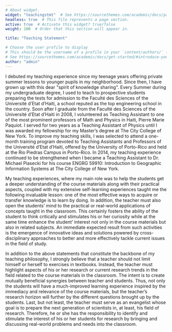 ```yaml
---
# About widget.
widget: "teachingstmt"  # See https://sourcethemes.com/academic/docs/page-builder/
headless: true  # This file represents a page section.
active: true  # Activate this widget? true/false
weight: 100  # Order that this section will appear in.

title: "Teaching Statement"

# Choose the user profile to display
# This should be the username of a profile in your `content/authors/` folder.
# See https://sourcethemes.com/academic/docs/get-started/#introduce-yourself
author: "admin"
---
```


I debuted my teaching experience since my teenage years offering private summer lessons to younger pupils in my neighborhood. Since then, I have grown up with this dear "spirit of knowledge sharing". Every Summer during my undergraduate degree, I used to teach to prospective students preparing the tests for admission to the Faculté des Sciences of the Université d’Etat d’Haiti, a school reputed as the top engineering school in the country. Soon after I graduate from the Faculté des Sciences of the Université d’Etat d’Haiti in 2008, I volunteered as Teaching Assistant to one of the most prominent professors of Math and Physics in Haiti, Pierre Marie Paquiot. I served for two years as a Teaching Assistant of Physics until I was awarded my fellowship for my Master’s degree at The City College of New York. To improve my teaching skills, I was selected to attend a one-month training program devoted to Teaching Assistants and Professors of the Université d’Etat d’Haiti, offered by the University of Porto-Rico and held at the Rio Piedras Campus in Porto-Rico. In 2014, my teaching experience continued to be strengthened when I became a Teaching Assistant to Dr. Michael Piasecki for his course ENGRG 59910: Introduction to Geographic Information Systems at The City College of New York. 
 

My teaching experiences, where my main role was to help the students get a deeper understanding of the course materials along with their practical aspects, coupled with my extensive self-learning experiences taught me the following invaluable lesson: one of the most effective ways to acquire or transfer knowledge is to learn by doing. In addition, the teacher must also open the students’ mind to the practical or real-world applications of concepts taught in the classroom. This certainly fosters the ability of the student to think critically and stimulates his or her curiosity while at the same time enhance the student’ interest not only in the course materials but also in related subjects. An immediate expected result from such activities is the emergence of innovative ideas and solutions powered by cross-disciplinary approaches to better and more effectively tackle current issues in the field of study. 
 

In addition to the above statements that constitute the backbone of my teaching philosophy, I strongly believe that a teacher should not limit himself or herself to exercises in textbooks. Instead, the teacher must highlight aspects of his or her research or current research trends in the field related to the course materials in the classroom. The intent is to create mutually beneficial synergies between teacher and students. Thus, not only the students will have a much-improved learning experience inspired by the immediacy and relevance of the course materials, but the teacher’s research horizon will further by the different questions brought up by the students. Last, but not least, the teacher must serve as an evangelist whose goal is to prepare the next generation of scientists in, at least, his field of research. Therefore, he or she has the responsibility to identify and stimulate the interest of his or her students for research by bringing and discussing real-world problems and needs into the classroom.